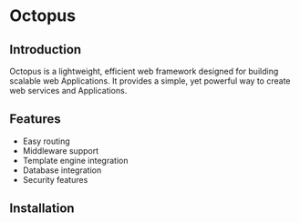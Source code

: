# Octopus

## Introduction

Octopus is a lightweight, efficient web framework designed for building scalable web Applications. It provides a simple, yet powerful way to create web services and Applications.

## Features

- Easy routing
- Middleware support
- Template engine integration
- Database integration
- Security features

## Installation